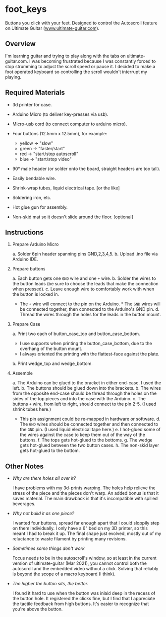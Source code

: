 # foot_keys
Buttons you click with your feet. Designed to control the Autoscroll feature on Ultimate Guitar (www.ultimate-guitar.com).

## Overview

I'm learning guitar and trying to play along with the tabs on ultimate-guitar.com. I was becoming frustrated because I was constantly forced to stop strumming to adjust the scroll speed or pause it. I decided to make a foot operated keyboard so controlling the scroll wouldn't interrupt my playing.

## Required Materials

  * 3d printer for case.
  * Arduino Micro (to deliver key-presses via usb).
  * Micro-usb cord (to connect computer to arduino micro).
  * Four buttons (12.5mm x 12.5mm), for example:

     - yellow &rarr; "slow"
     - green &rarr; "faster/start"
     - red &rarr; "start/stop autoscroll"
     - blue &rarr; "start/stop video"

  * 90&deg; male header (or solder onto the board, straight headers are too tall).
  * Easily bendable wire.
  * Shrink-wrap tubes, liquid electrical tape. [or the like]
  * Soldering iron, etc.
  * Hot glue gun for assembly.
  * Non-skid mat so it doesn't slide around the floor. [optional]

## Instructions

  1. Prepare Arduino Micro

     a. Solder 6pin header spanning pins GND,2,3,4,5.
     b. Upload .ino file via Arduino IDE.

  2. Prepare buttons

     a. Each button gets one `GND` wire and one `+` wire.
     b. Solder the wires to the button leads (be sure to choose the leads that make the connection when pressed).
     c. Leave enough wire to comfortably work with when the button is locked in.
        * The `+` wire will connect to the pin on the Arduino.
	* The `GND` wires will be connected together, then connected to the Arduino's GND pin.
     d. Thread the wires through the holes for the leads in the button mount.

  3. Prepare Case

     a. Print two each of button_case_top and button_case_bottom.

        * I use supports when printing the button_case_bottom, due to the overhang of the button mount.
        * I always oriented the printing with the flattest-face against the plate.

     b. Print wedge_top and wedge_bottom.

  3. Assemble

     a. The Arduino can be glued to the bracket in either end-case. I used the left.
     b. The buttons should be glued down into the brackets.
     b. The wires from the opposite end-case should be thread through the holes on the sides of the top pieces and into the case with the Arduino.
     c. The buttons `+` wire, from left to right, should connect to the pin 2-5. (I used shrink tubes here.)
        * This pin assignment could be re-mapped in hardware or software.
     d. The `GND` wires should be connected together and then connected to the `GND` pin. (I used liquid electrical tape here.)
     e. I hot-glued some of the wires against the case to keep them out of the way of the buttons.
     f. The tops gets hot-glued to the bottoms.
     g. The wedge gets hot-glued between the two button cases.
     h. The non-skid layer gets hot-glued to the bottom.

## Other Notes

  * _Why are there holes all over it?_

    I have problems with my 3d-prints warping. The holes help relieve the stress of the piece and the pieces don't warp. An added bonus is that it saves material. The main drawback is that it's incompatible with spilled beverages.

  * _Why not build it as one piece?_

    I wanted four buttons, spread far enough apart that I could sloppily step on them individually. I only have a 6" bed on my 3D printer, so this meant I had to break it up. The final shape just evolved, mostly out of my reluctance to waste filament by printing many revisions.

  * _Sometimes some things don't work_

    Focus needs to be in the autoscroll's window, so at least in the current version of ultimate-guitar (Mar 2021), you cannot control both the autoscroll and the embedded video without a click. Solving that reliably is beyond the scope of a macro keyboard (I think).

  * _The higher the button sits, the better._

    I found it hard to use when the button was inlaid deep in the recess of the button hole. It registered the clicks fine, but I find that I appreciate the tactile feedback from high buttons. It's easier to recognize that you're above the button.

